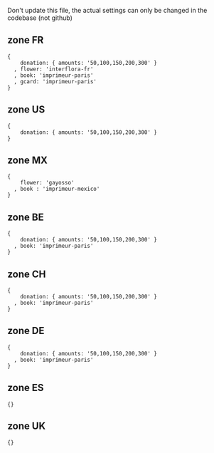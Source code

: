 Don't update this file, the actual settings can only be changed in the codebase (not github)


## zone FR
```
{ 
    donation: { amounts: '50,100,150,200,300' }
  , flower: 'interflora-fr'
  , book: 'imprimeur-paris'
  , gcard: 'imprimeur-paris'
}
```

## zone US
```
{ 
    donation: { amounts: '50,100,150,200,300' }
}
```

## zone MX
```
{
    flower: 'gayosso'
  , book : 'imprimeur-mexico'  
}
```

## zone BE
```
{ 
    donation: { amounts: '50,100,150,200,300' }
  , book: 'imprimeur-paris' 
}
```

## zone CH
```
{ 
    donation: { amounts: '50,100,150,200,300' }
  , book: 'imprimeur-paris' 
}
```

## zone DE
```
{ 
    donation: { amounts: '50,100,150,200,300' }
  , book: 'imprimeur-paris' 
}
```

## zone ES
```
{}
```

## zone UK
```
{}
```
